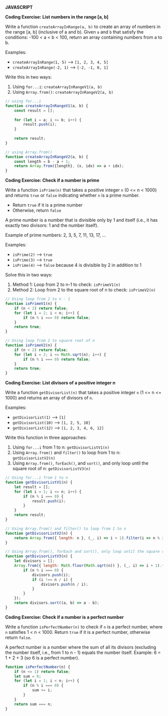 **JAVASCRIPT**

**Coding Exercise: List numbers in the range \[a, b]**

Write a function `createArrayInRange(a, b)` to create an array of numbers in the range \[a, b] (inclusive of a and b).
Given `a` and `b` that satisfy the conditions: -100 < a < b < 100, return an array containing numbers from a to b.

Examples:

* `createArrayInRange(1, 5)` --> `[1, 2, 3, 4, 5]`
* `createArrayInRange(-2, 1)` --> `[-2, -1, 0, 1]`

Write this in two ways:

1. Using `for...i`: `createArrayInRangeV1(a, b)`
2. Using `Array.from()`: `createArrayInRangeV2(a, b)`

```javascript
// using for...i
function createArrayInRangeV1(a, b) {
    const result = [];
    
    for (let i = a; i <= b; i++) {
        result.push(i);
    }
    
    return result;
}

// using Array.from()
function createArrayInRangeV2(a, b) {
    const length = b - a + 1;
    return Array.from({length}, (x, idx) => a + idx);
}
```

**Coding Exercise: Check if a number is prime**

Write a function `isPrime(n)` that takes a positive integer `n` (0 <= n < 1000) and returns `true` or `false` indicating whether `n` is a prime number.

* Return `true` if it is a prime number
* Otherwise, return `false`

A prime number is a number that is divisible only by 1 and itself (i.e., it has exactly two divisors: 1 and the number itself).

Example of prime numbers: 2, 3, 5, 7, 11, 13, 17, ...

Examples:

* `isPrime(2)` --> `true`
* `isPrime(3)` --> `true`
* `isPrime(4)` --> `false` because 4 is divisible by 2 in addition to 1

Solve this in two ways:

1. Method 1: Loop from 2 to n-1 to check: `isPrimeV1(n)`
2. Method 2: Loop from 2 to the square root of n to check: `isPrimeV2(n)`

```javascript
// Using loop from 2 to n - 1
function isPrimeV1(n) {
    if (n < 2) return false;
    for (let i = 2; i < n; i++) {
        if (n % i === 0) return false;
    }
    return true;
}

// Using loop from 2 to square root of n
function isPrimeV2(n) {
    if (n < 2) return false;
    for (let i = 2; i <= Math.sqrt(n); i++) {
        if (n % i === 0) return false;
    }
    return true;
}
```

**Coding Exercise: List divisors of a positive integer n**

Write a function `getDivisorList(n)` that takes a positive integer `n` (1 <= n <= 1000) and returns an array of divisors of `n`.

Examples:

* `getDivisorList(1)` --> `[1]`
* `getDivisorList(10)` --> `[1, 2, 5, 10]`
* `getDivisorList(12)` --> `[1, 2, 3, 4, 6, 12]`

Write this function in three approaches:

1. Using `for...i` from 1 to n: `getDivisorListV1(n)`
2. Using `Array.from()` and `filter()` to loop from 1 to n: `getDivisorListV2(n)`
3. Using `Array.from()`, `forEach()`, and `sort()`, and only loop until the square root of n: `getDivisorListV3(n)`

```javascript
// Using for...i from 1 to n
function getDivisorListV1(n) {
    let result = [];
    for (let i = 1; i <= n; i++) {
        if (n % i === 0) {
            result.push(i);
        }
    }
    return result;
}

// Using Array.from() and filter() to loop from 1 to n
function getDivisorListV2(n) {
    return Array.from({ length: n }, (_, i) => i + 1).filter(i => n % i === 0);
}

// Using Array.from(), forEach and sort(), only loop until the square root of n
function getDivisorListV3(n) {
    let divisors = [];
    Array.from({ length: Math.floor(Math.sqrt(n)) }, (_, i) => i + 1).forEach(i => {
        if (n % i === 0) {
            divisors.push(i);
            if (i !== n / i) {
                divisors.push(n / i);
            }
        }
    });
    return divisors.sort((a, b) => a - b);
}
```

**Coding Exercise: Check if a number is a perfect number**

Write a function `isPerfectNumber(n)` to check if `n` is a perfect number, where `n` satisfies 1 < n < 1000.
Return `true` if it is a perfect number, otherwise return `false`.

A perfect number is a number where the sum of all its divisors (excluding the number itself, i.e., from 1 to n - 1) equals the number itself.
Example: 6 = 1 + 2 + 3 (so 6 is a perfect number).

```javascript
function isPerfectNumber(n) {
    if (n <= 1) return false;
    let sum = 0;
    for (let i = 1; i < n; i++) {
        if (n % i === 0) {
            sum += i;
        }
    }
    return sum === n;
}
```